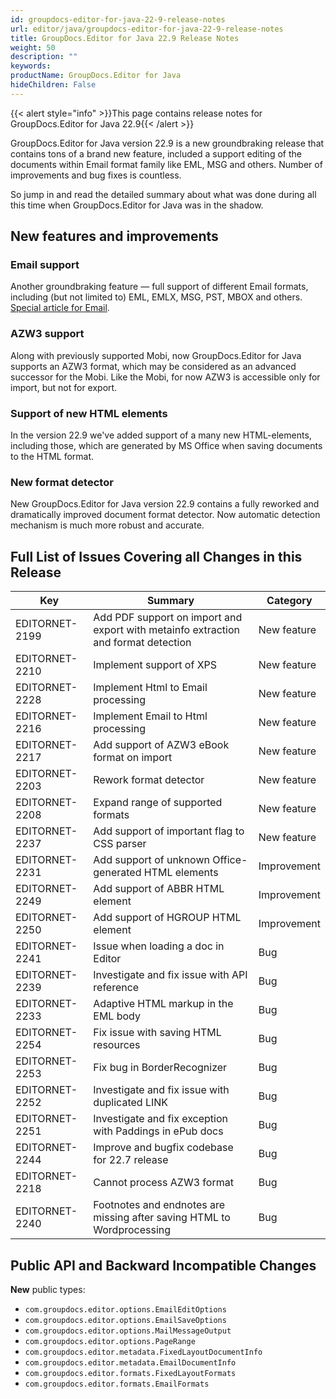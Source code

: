 ```yaml
---
id: groupdocs-editor-for-java-22-9-release-notes
url: editor/java/groupdocs-editor-for-java-22-9-release-notes
title: GroupDocs.Editor for Java 22.9 Release Notes
weight: 50
description: ""
keywords: 
productName: GroupDocs.Editor for Java
hideChildren: False
---
```

{{< alert style="info" >}}This page contains release notes for GroupDocs.Editor for Java 22.9{{< /alert >}}

GroupDocs.Editor for Java version 22.9 is a new groundbraking release that contains tons of a brand new feature, included a support editing of the documents within Email format family like EML, MSG and others. Number of improvements and bug fixes is countless. 

So jump in and read the detailed summary about what was done during all this time when GroupDocs.Editor for Java was in the shadow.

## New features and improvements

### Email support

Another groundbraking feature — full support of different Email formats, including (but not limited to) EML, EMLX, MSG, PST, MBOX and others. [Special article for Email](https://docs.groupdocs.com/editor/java/edit-email/).

### AZW3 support

Along with previously supported Mobi, now GroupDocs.Editor for Java supports an AZW3 format, which may be considered as an advanced successor for the Mobi. Like the Mobi, for now AZW3 is accessible only for import, but not for export.

### Support of new HTML elements

In the version 22.9 we've added support of a many new HTML-elements, including those, which are generated by MS Office when saving documents to the HTML format.

### New format detector

New GroupDocs.Editor for Java version 22.9 contains a fully reworked and dramatically improved document format detector. Now automatic detection mechanism is much more robust and accurate.


## Full List of Issues Covering all Changes in this Release

| Key | Summary | Category |
| --- | --- | --- |
| EDITORNET-2199 | Add PDF support on import and export with metainfo extraction and format detection | New feature |
| EDITORNET-2210 | Implement support of XPS | New feature |
| EDITORNET-2228 | Implement Html to Email processing | New feature |
| EDITORNET-2216 | Implement Email to Html processing | New feature |
| EDITORNET-2217 | Add support of AZW3 eBook format on import | New feature |
| EDITORNET-2203 | Rework format detector | New feature |
| EDITORNET-2208 | Expand range of supported formats | New feature |
| EDITORNET-2237 | Add support of important flag to CSS parser | New feature |
| EDITORNET-2231 | Add support of unknown Office-generated HTML elements | Improvement |
| EDITORNET-2249 | Add support of ABBR HTML element | Improvement |
| EDITORNET-2250 | Add support of HGROUP HTML element | Improvement |
| EDITORNET-2241 | Issue when loading a doc in Editor | Bug |
| EDITORNET-2239 | Investigate and fix issue with API reference | Bug |
| EDITORNET-2233 | Adaptive HTML markup in the EML body | Bug |
| EDITORNET-2254 | Fix issue with saving HTML resources | Bug |
| EDITORNET-2253 | Fix bug in BorderRecognizer | Bug |
| EDITORNET-2252 | Investigate and fix issue with duplicated LINK | Bug |
| EDITORNET-2251 | Investigate and fix exception with Paddings in ePub docs | Bug |
| EDITORNET-2244 | Improve and bugfix codebase for 22.7 release | Bug |
| EDITORNET-2218 | Cannot process AZW3 format | Bug |
| EDITORNET-2240 | Footnotes and endnotes are missing after saving HTML to Wordprocessing | Bug |


## Public API and Backward Incompatible Changes

**New** public types:
- `com.groupdocs.editor.options.EmailEditOptions`
- `com.groupdocs.editor.options.EmailSaveOptions`
- `com.groupdocs.editor.options.MailMessageOutput`
- `com.groupdocs.editor.options.PageRange`
- `com.groupdocs.editor.metadata.FixedLayoutDocumentInfo`
- `com.groupdocs.editor.metadata.EmailDocumentInfo`
- `com.groupdocs.editor.formats.FixedLayoutFormats`
- `com.groupdocs.editor.formats.EmailFormats`


